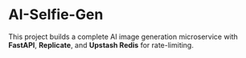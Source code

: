 # AI-Selfie-Gen
This project builds a complete AI image generation microservice with **FastAPI**, **Replicate**, and **Upstash Redis** for rate-limiting.
